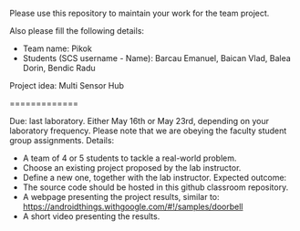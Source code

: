 Please use this repository to maintain your work for the team project.

Also please fill the following details:

- Team name: Pikok
- Students (SCS username - Name): Barcau Emanuel, Baican Vlad, Balea Dorin, Bendic Radu

Project idea: Multi Sensor Hub

=============

Due: last laboratory.
	Either May 16th or May 23rd, depending on your laboratory frequency.
	Please note that we are obeying the faculty student group assignments.
Details:
- A team of 4 or 5 students to tackle a real-world problem.
- Choose an existing project proposed by the lab instructor.
- Define a new one, together with the lab instructor.
Expected outcome:
- The source code should be hosted in this github classroom repository.
- A webpage presenting the project results, similar to:
	https://androidthings.withgoogle.com/#!/samples/doorbell
- A short video presenting the results.

